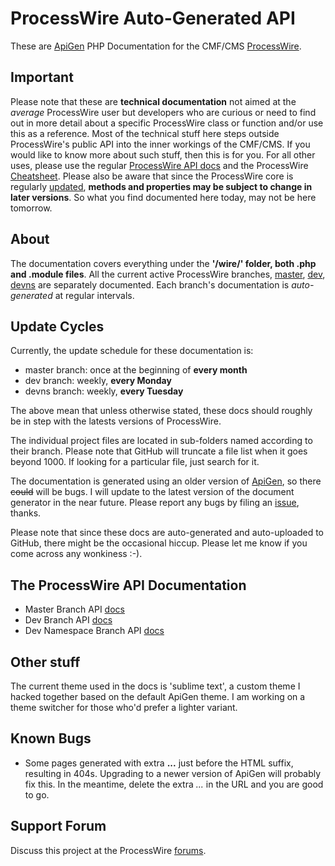 # ProcessWire Auto-Generated API

These are [ApiGen](http://www.apigen.org/) PHP Documentation for the CMF/CMS [ProcessWire](http://processwire.com). 

## Important
Please note that these are **technical documentation** not aimed at the *average* ProcessWire user but developers who are curious or need to find out in more detail about a specific ProcessWire class or function and/or use this as a reference. Most of the technical stuff here steps outside ProcessWire's public API into the inner workings of the CMF/CMS. If you would like to know more about such stuff, then this is for you. For all other uses, please use the regular [ProcessWire API docs](http://processwire.com/api/) and the ProcessWire [Cheatsheet](http://cheatsheet.processwire.com/). Please also be aware that since the ProcessWire core is regularly [updated](https://github.com/ryancramerdesign/ProcessWire/commits/dev), **methods and properties may be subject to change in later versions**. So what you find documented here today, may not be here tomorrow. 

## About
The documentation covers everything under the **'/wire/' folder, both .php and .module files**. All the current active ProcessWire branches, [master](https://github.com/ryancramerdesign/ProcessWire), [dev](https://github.com/ryancramerdesign/ProcessWire/tree/dev), [devns](https://github.com/ryancramerdesign/ProcessWire/tree/devns) are separately documented. Each branch's documentation is *auto-generated* at regular intervals. 


## Update Cycles
Currently, the update schedule for these documentation is:

* master branch: once at the beginning of **every month**
* dev branch: weekly, **every Monday**
* devns branch: weekly, **every Tuesday**

The above mean that unless otherwise stated, these docs should roughly be in step with the latests versions of ProcessWire.


The individual project files are located in sub-folders named according to their branch. Please note that GitHub will truncate a file list when it goes beyond 1000. If looking for a particular file, just search for it.


The documentation is generated using an older version of [ApiGen](https://github.com/ApiGen/ApiGen/), so there ~~could~~ will be bugs. I will update to the latest version of the document generator in the near future. Please report any bugs by filing an [issue](https://github.com/kongondo/ProcessWireAPIGen/issues), thanks.


Please note that since these docs are auto-generated and auto-uploaded to GitHub, there might be the occasional hiccup. Please let me know if you come across any wonkiness :-).


## The ProcessWire API Documentation

* Master Branch API [docs](http://kongondo.github.io/ProcessWireAPIGen/master/)
* Dev Branch API [docs](http://kongondo.github.io/ProcessWireAPIGen/dev/)
* Dev Namespace Branch API [docs](http://kongondo.github.io/ProcessWireAPIGen/devns/)


## Other stuff

The current theme used in the docs is 'sublime text', a custom theme I hacked together based on the default ApiGen theme. I am working on a theme switcher for those who'd prefer a lighter variant.


## Known Bugs

* Some pages generated with extra **...** just before the HTML suffix, resulting in 404s. Upgrading to a newer version of ApiGen will probably fix this. In the meantime, delete the extra *...* in the URL and you are good to go.

## Support Forum

Discuss this project at the ProcessWire [forums](https://processwire.com/talk/topic/12116-processwire-apigen-dynamic-up-to-date-all-branches/).

